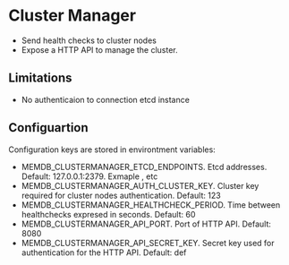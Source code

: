# Cluster Manager

- Send health checks to cluster nodes
- Expose a HTTP API to manage the cluster.

## Limitations
- No authenticaion to connection etcd instance

## Configuartion
Configuration keys are stored in environtment variables:

- MEMDB_CLUSTERMANAGER_ETCD_ENDPOINTS. Etcd addresses. Default: 127.0.0.1:2379. Exmaple <address1>,<address2> etc
- MEMDB_CLUSTERMANAGER_AUTH_CLUSTER_KEY. Cluster key required for cluster nodes authentication. Default: 123
- MEMDB_CLUSTERMANAGER_HEALTHCHECK_PERIOD. Time between healthchecks expresed in seconds. Default: 60
- MEMDB_CLUSTERMANAGER_API_PORT. Port of HTTP API. Default: 8080
- MEMDB_CLUSTERMANAGER_API_SECRET_KEY. Secret key used for authentication for the HTTP API. Default: def